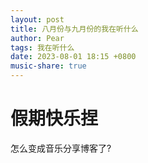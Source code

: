 ```yaml
---
layout: post
title: 八月份与九月份的我在听什么
author: Pear
tags: 我在听什么
date: 2023-08-01 18:15 +0800
music-share: true
---
```


# 假期快乐捏

怎么变成音乐分享博客了?

<script>
var vault_url = "https://blog-1300514373.cos.ap-guangzhou.myqcloud.com/Music_Share/2023/08-09/";
var music_list = [{music_title:"You Will Be Found",music_author:"Ben Platt",file_hash:"59f00ae3afddf56c1255cf75ab539c87932ba0aea064bbc8bae6bc0285b9a646",howl: null},{music_title:"Take Me Home, Country Roads",music_author:"John Denver",file_hash:"3ee682127a681d2e00a47da5589bbc0427ee4205ceb2a078a19065ddef8c6090",howl: null},{music_title:"Jewelry",music_author:"Sano ibuki",file_hash:"0b9e6a194e6cbd07ab7858ebd01a1f10c88dd3fde4ae6b1a5240456f288256cd",howl: null},{music_title:"ひやむぎ、そーめん、時々うどん (冷面、素面、有时乌冬)",music_author:"みかん箱",file_hash:"15912e19e8125f9a5f1661b503145988d4d508cff4c97765021d5d4992f22049",howl: null},{music_title:"浪花一朵朵",music_author:"任贤齐",file_hash:"b80877d0072a9a666471fb9d760b43e80a12a67fd7b6ef6f5c51cc8d5d6b086b",howl: null},{music_title:"我们都拥有海洋",music_author:"吴青峰",file_hash:"683feda42b6f0144a356dc9f11f739abd31c90a31df02acd009e21b787486cce",howl: null},{music_title:"有没有一首歌会让你想起我",music_author:"周传雄",file_hash:"a24280194a4fdb78d6026c1bd63a36611926bdf140a967fa19ef94491c640548",howl: null},{music_title:"Bye Bye",music_author:"张震岳",file_hash:"986d6a65030fddf30fd64e4ca6a9bfb17a75a8a038ec74d2305f53ff0612b4ce",howl: null},{music_title:"冻结",music_author:"林俊杰",file_hash:"7429663f6089316b9f74f52b4906498b959b04936120aad0ba6d98595ab40f9b",howl: null},{music_title:"心中的日月",music_author:"王力宏",file_hash:"a35598a45d19fd4f5988455282d8a4cf269ba9c66283dd9a72177bd3fecf1645",howl: null},{music_title:"春雨里洗过的太阳",music_author:"王力宏",file_hash:"e2cf96eb9766bf411177917ecde0ccfd6849e184d244587f943b50743ad0d4f6",howl: null},{music_title:"与我轻轻唱",music_author:"鹿先森乐队",file_hash:"c1fb6932805c6d80d0c6866f845c5a22f17928e377284a031227a03fa0fe4022",howl: null},]
</script>